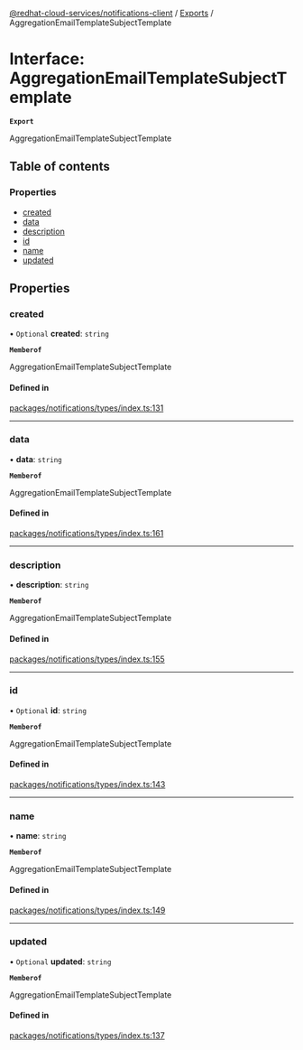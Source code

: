 [@redhat-cloud-services/notifications-client](../README.md) / [Exports](../modules.md) / AggregationEmailTemplateSubjectTemplate

# Interface: AggregationEmailTemplateSubjectTemplate

**`Export`**

AggregationEmailTemplateSubjectTemplate

## Table of contents

### Properties

- [created](AggregationEmailTemplateSubjectTemplate.md#created)
- [data](AggregationEmailTemplateSubjectTemplate.md#data)
- [description](AggregationEmailTemplateSubjectTemplate.md#description)
- [id](AggregationEmailTemplateSubjectTemplate.md#id)
- [name](AggregationEmailTemplateSubjectTemplate.md#name)
- [updated](AggregationEmailTemplateSubjectTemplate.md#updated)

## Properties

### created

• `Optional` **created**: `string`

**`Memberof`**

AggregationEmailTemplateSubjectTemplate

#### Defined in

[packages/notifications/types/index.ts:131](https://github.com/RedHatInsights/javascript-clients/blob/main/packages/notifications/types/index.ts#L131)

___

### data

• **data**: `string`

**`Memberof`**

AggregationEmailTemplateSubjectTemplate

#### Defined in

[packages/notifications/types/index.ts:161](https://github.com/RedHatInsights/javascript-clients/blob/main/packages/notifications/types/index.ts#L161)

___

### description

• **description**: `string`

**`Memberof`**

AggregationEmailTemplateSubjectTemplate

#### Defined in

[packages/notifications/types/index.ts:155](https://github.com/RedHatInsights/javascript-clients/blob/main/packages/notifications/types/index.ts#L155)

___

### id

• `Optional` **id**: `string`

**`Memberof`**

AggregationEmailTemplateSubjectTemplate

#### Defined in

[packages/notifications/types/index.ts:143](https://github.com/RedHatInsights/javascript-clients/blob/main/packages/notifications/types/index.ts#L143)

___

### name

• **name**: `string`

**`Memberof`**

AggregationEmailTemplateSubjectTemplate

#### Defined in

[packages/notifications/types/index.ts:149](https://github.com/RedHatInsights/javascript-clients/blob/main/packages/notifications/types/index.ts#L149)

___

### updated

• `Optional` **updated**: `string`

**`Memberof`**

AggregationEmailTemplateSubjectTemplate

#### Defined in

[packages/notifications/types/index.ts:137](https://github.com/RedHatInsights/javascript-clients/blob/main/packages/notifications/types/index.ts#L137)
